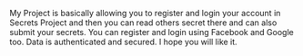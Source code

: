 My Project is basically allowing you to register and login your account in Secrets Project and then you can read others secret there and can also submit your secrets.
You can register and login using Facebook and Google too.
Data is authenticated and secured.
I hope you will like it.
